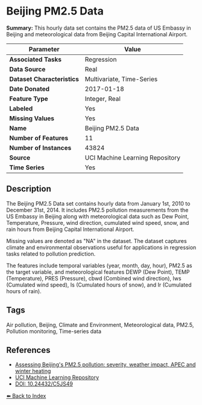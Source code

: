# Beijing PM2.5 Data

**Summary:** This hourly data set contains the PM2.5 data of US Embassy in Beijing and meteorological data from Beijing Capital International Airport.

| Parameter | Value |
| --- | --- |
| **Associated Tasks** | Regression |
| **Data Source** | Real |
| **Dataset Characteristics** | Multivariate, Time-Series |
| **Date Donated** | 2017-01-18 |
| **Feature Type** | Integer, Real |
| **Labeled** | Yes |
| **Missing Values** | Yes |
| **Name** | Beijing PM2.5 Data |
| **Number of Features** | 11 |
| **Number of Instances** | 43824 |
| **Source** | UCI Machine Learning Repository |
| **Time Series** | Yes |

## Description

The Beijing PM2.5 Data set contains hourly data from January 1st, 2010 to December 31st, 2014. It includes PM2.5 pollution measurements from the US Embassy in Beijing along with meteorological data such as Dew Point, Temperature, Pressure, wind direction, cumulated wind speed, snow, and rain hours from Beijing Capital International Airport.

Missing values are denoted as "NA" in the dataset. The dataset captures climate and environmental observations useful for applications in regression tasks related to pollution prediction.

The features include temporal variables (year, month, day, hour), PM2.5 as the target variable, and meteorological features DEWP (Dew Point), TEMP (Temperature), PRES (Pressure), cbwd (Combined wind direction), Iws (Cumulated wind speed), Is (Cumulated hours of snow), and Ir (Cumulated hours of rain).

## Tags

Air pollution, Beijing, Climate and Environment, Meteorological data, PM2.5, Pollution monitoring, Time-series data

## References

- [Assessing Beijing's PM2.5 pollution: severity, weather impact, APEC and winter heating](https://www.semanticscholar.org/paper/8a82cccc111cbe3e7ff7bc16a3345afe8351a425)
- [UCI Machine Learning Repository](https://archive.ics.uci.edu/dataset/381/beijing+pm2+5+data)
- [DOI: 10.24432/C5JS49](https://doi.org/10.24432/C5JS49)

[⬅️ Back to Index](../README.md)

